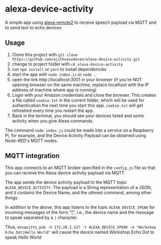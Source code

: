 # alexa-device-activity
A simple app using [alexa-remote2](https://www.npmjs.com/package/alexa-remote2) to receive speech payload via MQTT and to send text to echo devices

## Usage
1. Clone this project with `git clone https://github.com/ajithvasudevan/alexa-device-activity.git`
2. change to project folder with `cd alexa-device-activity`
3. run `npm install`  or `yarn` to install dependencies
4. start the app with `node index.js`  or  `node .`
5. open the link http://localhost:3001 in your browser (if you're NOT opening browser on the same machine, replace *localhost* with the IP address of machine where app is running)
6. Login with your Amazon credentials and close the browser. This creates a file called `cookie.txt` in the current folder, which will be used for authentication the next time you start this app. `cookie.txt` will get refreshed every time you restart the app.
7. Back in the terminal, you should see your devices listed and some activity when you give Alexa commands.

The command `node index.js` could be made into a *service* on a Raspberry Pi, for example, and the Device Activity Payload can be obtained using *Node-RED's* MQTT nodes.  


## MQTT integration

This app connects to an MQTT broker specified in the `config.js` file so that you can receive the Alexa device activity payload via MQTT.

The app sends the device activity payload to the MQTT topic `ALEXA_DEVICE_ACTIVITY`. The payload is a String representation of a JSON, and it contains the Device Name, and the uttered command, among other things.


In addition to the above, this app listens to the topic `ALEXA_DEVICE_SPEAK` for incoming messages of the form "<Echo Device Name>|<Message to Speak>", i.e., the device name and the message to speak separated by a `|` character.

Thus, 
`mosquitto_pub -h 172.20.1.127 -t ALEXA_DEVICE_SPEAK -m "Workshop Echo Dot|Hello World"`  will cause the device named *Workshop Echo Dot* to speak *Hello World*
  
  

